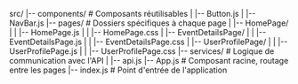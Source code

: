 src/
|-- components/ # Composants réutilisables
| |-- Button.js
| |-- NavBar.js
|-- pages/ # Dossiers spécifiques à chaque page
| |-- HomePage/
| | |-- HomePage.js
| | |-- HomePage.css
| |-- EventDetailsPage/
| | |-- EventDetailsPage.js
| | |-- EventDetailsPage.css
| |-- UserProfilePage/
| | |-- UserProfilePage.js
| | |-- UserProfilePage.css
|-- services/ # Logique de communication avec l'API
| |-- api.js
|-- App.js # Composant racine, routage entre les pages
|-- index.js # Point d'entrée de l'application
